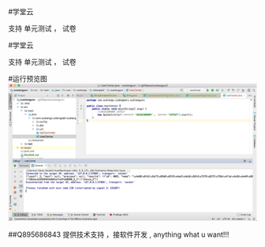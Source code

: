 #学堂云

支持 单元测试 ， 试卷 

#学堂云

支持 单元测试 ， 试卷 


#运行预览图
![学堂云](学堂云.png "")

##Q895686843 提供技术支持 ，接软件开发 , anything what u want!!!
